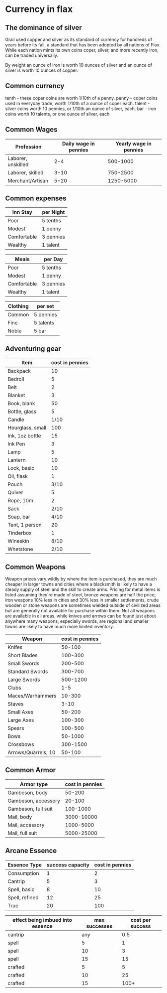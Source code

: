 # Currency in flax

## The dominance of silver
Grail used copper and silver as its standard of currency for hundreds of years before its fall, a standard that has been adopted by all nations of Flax. While each nation mints its own coins coper, silver, and more recently iron, can be traded universally.

By weight an ounce of iron is worth 10 ounces of silver and an ounce of silver is worth 10 ounces of copper.

## Common currency
tenth - these coper coins are worth 1/10th of a penny.
penny - coper coins used in everyday trade, worth 1/10th of a ounce of coper each.
talent -  silver coins worth 10 pennies, or 1/10th an ounce of silver, each.
bar - iron coins worth 10 talents, or one ounce of silver, each.

## Common Wages

| Profession | Daily wage in pennies | Yearly wage in pennies |
| --- | --- | --- |
| Laborer, unskilled | 2-4 | 500-1000 |
| Laborer, skilled | 3-10 | 750-2500 |
| Merchant/Artisan | 5-20 | 1250-5000 |

## Common expenses

| Inn Stay  | per Night |
| --- | --- |
| Poor   |  5 tenths |
| Modest   | 1 penny  |
| Comfortable   | 3 pennies  |
| Wealthy  | 1 talent  |

| Meals  | per Day |
| --- | --- |
| Poor   |  5 tenths |
| Modest   | 1 penny  |
| Comfortable   | 3 pennies  |
| Wealthy  | 1 talent  |

| Clothing  | per set |
| --- | --- |
| Common   |  5 pennies |
| Fine   | 5 talents  |
| Noble   | 5 bar  |

## Adventuring gear

| Item | cost in pennies |
| --- | --- |
| Backpack   | 10  |
| Bedroll   | 5 |
| Belt   |  2  |
| Blanket   | 3 |
| Book, blank  | 50  |
| Bottle, glass   | 5   |
| Candle   | 1/10  |
| Hourglass, small  | 100  |
| Ink, 1oz bottle   | 15  |
| Ink Pen   | 3  |
| Lamp  | 5   |
| Lantern   | 10  |
| Lock, basic   | 10  |
| Oil, flask   | 1   |
| Pouch   | 3/10  |
| Quiver   | 5  |
| Rope, 10m   | 2  |
| Sack   | 2/10  |
| Soap, bar   | 4/10  |
| Tent, 1 person   | 20  |
| Tinderbox   | 1   |
| Wineskin   | 8/10  |
| Whetstone   | 2/10  |

## Common Weapons
Weapon prices vary wildly by where the item is purchased, they are much cheaper in larger towns and cities where a blacksmith is likely to have a steady supply of steel and the skill to create arms. Pricing for metal items is listed assuming they're made of steel, bronze weapons are half the price, iron weapons 10% less in cities and 30% less in smaller settlements, crude wooden or stone weapons are sometimes wielded outside of civilized areas but are generally not available for purchase within them. Not all weapons are available in all areas, while knives and arrows can be found just about anywhere many weapons, especially swords, are regional and smaller towns are likely to have much more limited inventory.

| Weapon | cost in pennies |
| --- | --- |
| Knifes   | 50-100 |
| Short Blades | 100-300 |
| Small Swords  |  200-500 |
| Standard Swords   | 300-700  |
| Large Swords   | 500-1200  |
| Clubs   | 1-5  |
| Maces/Warhammers | 10-300 |
| Staves   | 3-10 |
| Small Axes  | 50-200 |
| Large Axes   | 100-300  |
| Spears   | 100-500 |
| Bows   | 50-1000|
| Crossbows   | 300-1500 |
| Arrows/Quarrels, 10   | 50-100 |


## Common Armor

| Armor type | cost in pennies |
| --- | --- |
| Gambeson, body   | 50-200 |
| Gambeson, accessory   | 20-100 |
| Gambeson, full suit   | 100-1000 |
| Mail, body   | 3000-10000 |
| Mail, accessory   | 1000-5000 |
| Mail, full suit   | 5000-25000 |


## Arcane Essence

| Essence Type | success capacity | cost in pennies |
| --- | --- | --- |
| Consumption | 1 | 2 |
| Cantrip | 5  | 3 |
| Spell, basic | 8 | 10 |
| Spell, refined | 12 | 25 |
| True | 20 | 100 |

| effect being imbued into essence | max successes | cost per success|
| --- | --- | --- |
| cantrip | any  | 0.5 |
| spell | 5 | 1 |
| spell | 10 | 3 |
| spell | 15  | 15 |
| crafted | 5  | 5 |
| crafted | 10 | 25 |
| crafted | 15 | 100+ |
